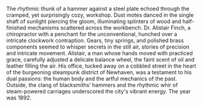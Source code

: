 The rhythmic *thunk* of a hammer against a steel plate echoed through the cramped, yet surprisingly cozy, workshop.  Dust motes danced in the single shaft of sunlight piercing the gloom, illuminating splinters of wood and half-finished mechanisms scattered across the workbench.  Dr. Alistair Finch, a chiropractor with a penchant for the unconventional, hunched over a intricate clockwork contraption.  Gears, tiny springs, and polished brass components seemed to whisper secrets in the still air, stories of precision and intricate movement.  Alistair, a man whose hands moved with practiced grace, carefully adjusted a delicate balance wheel, the faint scent of oil and leather filling the air.  His office, tucked away on a cobbled street in the heart of the burgeoning steampunk district of Newhaven, was a testament to his dual passions: the human body and the artful mechanics of the past.  Outside, the clang of blacksmiths’ hammers and the rhythmic whir of steam-powered carriages underscored the city's vibrant energy.  The year was 1892.
